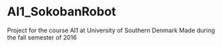 # AI1_SokobanRobot
Project for the course AI1 at University of Southern Denmark
Made during the fall semester of 2016
